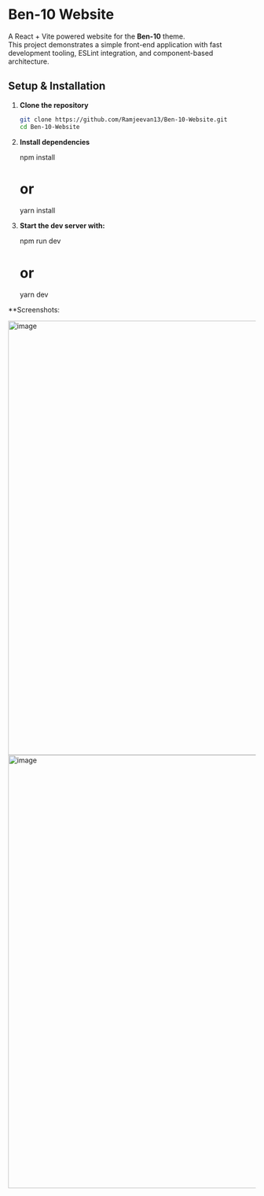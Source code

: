 # Ben-10 Website

A React + Vite powered website for the **Ben-10** theme.  
This project demonstrates a simple front-end application with fast development tooling, ESLint integration, and component-based architecture.

## Setup & Installation

1. **Clone the repository**

   ```bash
   git clone https://github.com/Ramjeevan13/Ben-10-Website.git
   cd Ben-10-Website

2. **Install dependencies**

    npm install
    # or
    yarn install


3. **Start the dev server with:**

    npm run dev
    # or
    yarn dev


**Screenshots:

<img width="1872" height="883" alt="image" src="https://github.com/user-attachments/assets/a05d42d4-1290-4c77-b132-ff7381593f3c" />
<img width="1881" height="881" alt="image" src="https://github.com/user-attachments/assets/16b6d799-2740-4d02-bb00-be253bb4b10c" />

